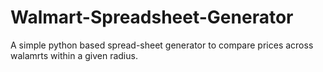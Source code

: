 # Walmart-Spreadsheet-Generator
 
A simple python based spread-sheet generator to compare prices across walamrts within a given radius.
